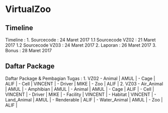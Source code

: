 # VirtualZoo

## Timeline

Timeline :
		1. Sourcecode 				: 24 Maret 2017
			1.1 Sourcecode VZ02 	: 21 Maret 2017
			1.2 Sourcecode VZ03		: 24 Maret 2017
		2. Laporan					: 26 Maret 2017
		3. Bonus					: 28 Maret 2017

## Daftar Package

Daftar Package & Pembagian Tugas :
		1. VZ02
			- Animal												|		AMUL		|
			- Cage													|		ALIF		|
			- Cell													|		VINCENT		|
			- Driver												|		MIKE		|
			- Zoo													|		ALIF		|
		2. VZ03
			- Air_Animal											|		AMUL		|
			- Amphibian												|		AMUL		|
			- Animal												|		AMUL		|
			- Cage													|		ALIF		|
			- Cell													|		VINCENT		|
			- Driver												|		MIKE		|
			- Facility												|		VINCENT		|
			- Habitat												|		VINCENT		|
			- Land_Animal											|		AMUL		|
			- Renderable											|		ALIF		|
			- Water_Animal											|		AMUL		|
			- Zoo													|		ALIF		|
